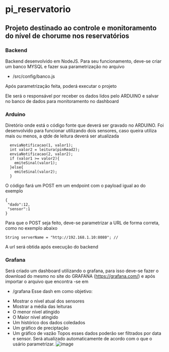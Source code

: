 # pi_reservatorio

## Projeto destinado ao controle e monitoramento do nível de chorume nos reservatórios

### Backend
Backend desenvolvido em NodeJS. Para seu funcionamento, deve-se criar um banco MYSQL e fazer sua parametrização no arquivo
- /src/config/banco.js

Após parametrização feita, poderá executar o projeto

Ele será o responsável por receber os dados lidos pelo ARDUINO e salvar no banco de dados para monitoramento no dashboard

### Arduino
Diretório onde está o código fonte que deverá ser gravado no ARDUINO.
Foi desenvolvido para funcionar utilizando dois sensores, caso queira utiliza mais ou menos, a qtde de leitura deverá ser atualizada 

```int valor1 = leitura(pinRead);
  enviaNotificacao(1, valor1);
  int valor2 = leitura(pinRead2);
  enviaNotificacao(2, valor2);
  if (valor1 >= valor2){
    emiteSinal(valor1);
  }else{
    emiteSinal(valor2);
  }
  ```
O código fará um POST em um endpoint com o payload igual ao do exemplo
```
{
 "dado":12,
 "sensor":1
}
```
Para que o POST seja feito, deve-se parametrizar a URL de forma correta, como no exemplo abaixo
```
String serverName = "http://192.168.1.10:8080"; // 
```
A url será obtida após execução do backend

### Grafana
Será criado um dashboard utilizando o grafana, para isso deve-se fazer o download do mesmo no site do GRAFANA (https://grafana.com/) e após importar o arquivo que encontra -se em
- /grafana
Esse dash em como objetivo: 
 * Mostrar o nível atual dos sensores
 * Mostrar a média das leituras
 * O menor nível atingido
 * O Maior nível atingido
 * Um histórico dos dados coledados
 * Um gráfico de preciptação
 * Um gráfico de vazão
Topos esses dados poderão ser filtrados por data e sensor. Será atualizado automaticamente de acordo com o que o usário parametrizar.
![image](https://user-images.githubusercontent.com/69817325/191875685-3922b64d-f807-470d-8a9a-01b808385d9c.png)
